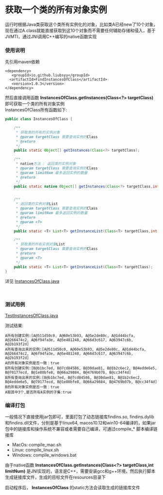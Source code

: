 # 获取一个类的所有对象实例

运行时根据Java类获取这个类所有实例化的对象，比如类A已经new了10个对象，现在通过A.class就能直接获取到这10个对象而不需要任何辅助存储和侵入，基于JVMTI，通过JNI调用C++编写的native函数实现<br>

### 使用说明
先引用maven依赖
```
<dependency>
   <groupId>io.github.liubsyy</groupId>
  <artifactId>FindInstancesOfClass</artifactId>
   <version>1.0.3</version>
</dependency>
```

然后直接调用函数 **InstancesOfClass.getInstances(Class<?> targetClass)** 即可获取一个类的所有对象实例
<br>InstancesOfClass所有函数如下:
```java
public class InstancesOfClass {

    /**
     * 获取类的所有的实例对象
     * @param targetClass 需要查询实例的Class
     * @return
     */
    public static Object[] getInstances(Class<?> targetClass);

    /**
     * native方法 : 返回类的实例对象
     * @param targetClass 需要查询实例的Class
     * @param limitNum 最多返回实例的数量
     * @return
     */
    public static native Object[] getInstances(Class<?> targetClass,int limitNum);


    /**
     * 返回类的实例对象List
     * @param targetClass 需要查询实例的Class
     * @param limitNum 最多返回实例的数量
     * @return
     * @param <T>
     */
    public static <T> List<T> getInstanceList(Class<T> targetClass,int limitNum);

    /**
     * 获取类的所有实例对象List
     * @param targetClass 需要查询实例的Class
     * @return
     * @param <T>
     */
    public static <T> List<T> getInstanceList(Class<T> targetClass);
}

```

详见 [InstancesOfClass.java](./src/main/java/com/liubs/findinstances/jvmti/InstancesOfClass.java)

<br>



### 测试用例
[TestInstancesOfClass.java](./src/test/java/TestInstancesOfClass.java)

测试结果: 
```
A所有创建实例:[A@511d50c0, A@60e53b93, A@5e2de80c, A@1d44bcfa, A@266474c2, A@6f94fa3e, A@5e481248, A@66d3c617, A@63947c6b, A@2b193f2d]
A所有查询出来的实例:[A@511d50c0, A@60e53b93, A@5e2de80c, A@1d44bcfa, A@266474c2, A@6f94fa3e, A@5e481248, A@66d3c617, A@63947c6b, A@2b193f2d]
A的所有对象实例是否一致：true
B所有创建实例:[B@b1bc7ed, B@7cd84586, B@30dae81, B@1b2c6ec2, B@4edde6e5, B@70177ecd, B@1e80bfe8, B@66a29884, B@4769b07b, B@cc34f4d]
B所有查询出来的实例:[B@b1bc7ed, B@7cd84586, B@30dae81, B@1b2c6ec2, B@4edde6e5, B@70177ecd, B@1e80bfe8, B@66a29884, B@4769b07b, B@cc34f4d]
B的所有对象实例是否一致：true
A取其中3个,是否所有A实例的子集:true 
```


### 编译打包
一般情况下直接使用jar包即可，里面打包了动态链接库findins.so, findins.dylib和findins.dll文件，分别是基于linux64, macos10.12和win10-64编译的，如果jar包中的链接库和操作系统不兼容或者需要自己编译，可通过compile_* 脚本编译链接库
- MacOs: compile_mac.sh
- Linux: compile_linux.sh
- Windows: compile_windows.bat

由于native函数 **InstancesOfClass.getInstances(Class<?> targetClass,int limitNum)**  是JNI实现的，语言是C++，需要安装gcc和g++环境，然后执行脚本生成链接库文件，生成的目标文件在resources目录下
<br>

启动程序后， **InstancesOfClass** 的static方法会读取生成的链接库文件<br>


